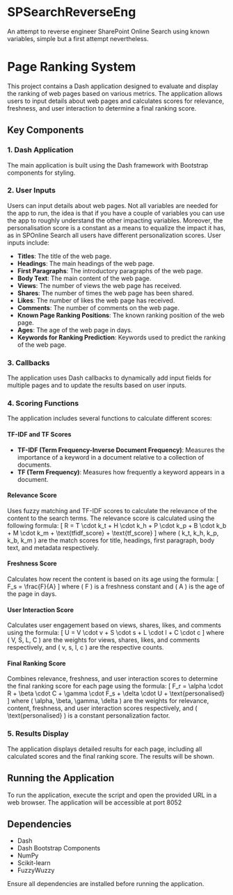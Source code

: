 # SPSearchReverseEng
An attempt to reverse engineer SharePoint Online Search using known variables, simple but a first attempt nevertheless.
# Page Ranking System

This project contains a Dash application designed to evaluate and display the ranking of web pages based on various metrics. The application allows users to input details about web pages and calculates scores for relevance, freshness, and user interaction to determine a final ranking score.

## Key Components

### 1. Dash Application
The main application is built using the Dash framework with Bootstrap components for styling.

### 2. User Inputs
Users can input details about web pages. Not all variables are needed for the app to run, the idea is that if you have a couple of variables you can use the app to roughly understand the other impacting variables. Moreover, the personalisation score is a constant as a means to equalize the impact it has, as in SPOnline Search all users have different personalization scores. 
User inputs include: 
- **Titles**: The title of the web page.
- **Headings**: The main headings of the web page.
- **First Paragraphs**: The introductory paragraphs of the web page.
- **Body Text**: The main content of the web page.
- **Views**: The number of views the web page has received.
- **Shares**: The number of times the web page has been shared.
- **Likes**: The number of likes the web page has received.
- **Comments**: The number of comments on the web page.
- **Known Page Ranking Positions**: The known ranking position of the web page.
- **Ages**: The age of the web page in days.
- **Keywords for Ranking Prediction**: Keywords used to predict the ranking of the web page.

### 3. Callbacks
The application uses Dash callbacks to dynamically add input fields for multiple pages and to update the results based on user inputs. 

### 4. Scoring Functions
The application includes several functions to calculate different scores:

#### TF-IDF and TF Scores
- **TF-IDF (Term Frequency-Inverse Document Frequency)**: Measures the importance of a keyword in a document relative to a collection of documents.
- **TF (Term Frequency)**: Measures how frequently a keyword appears in a document.

#### Relevance Score
Uses fuzzy matching and TF-IDF scores to calculate the relevance of the content to the search terms. The relevance score is calculated using the following formula:
\[ R = T \cdot k_t + H \cdot k_h + P \cdot k_p + B \cdot k_b + M \cdot k_m + \text{tfidf\_score} + \text{tf\_score} \]
where \( k_t, k_h, k_p, k_b, k_m \) are the match scores for title, headings, first paragraph, body text, and metadata respectively.

#### Freshness Score
Calculates how recent the content is based on its age using the formula:
\[ F_s = \frac{F}{A} \]
where \( F \) is a freshness constant and \( A \) is the age of the page in days.

#### User Interaction Score
Calculates user engagement based on views, shares, likes, and comments using the formula:
\[ U = V \cdot v + S \cdot s + L \cdot l + C \cdot c \]
where \( V, S, L, C \) are the weights for views, shares, likes, and comments respectively, and \( v, s, l, c \) are the respective counts.

#### Final Ranking Score
Combines relevance, freshness, and user interaction scores to determine the final ranking score for each page using the formula:
\[ F_r = \alpha \cdot R + \beta \cdot C + \gamma \cdot F_s + \delta \cdot U + \text{personalised} \]
where \( \alpha, \beta, \gamma, \delta \) are the weights for relevance, content, freshness, and user interaction scores respectively, and \( \text{personalised} \) is a constant personalization factor.

### 5. Results Display
The application displays detailed results for each page, including all calculated scores and the final ranking score. The results will be shown.

## Running the Application
To run the application, execute the script and open the provided URL in a web browser. The application will be accessible at port 8052

## Dependencies
- Dash
- Dash Bootstrap Components
- NumPy
- Scikit-learn
- FuzzyWuzzy


Ensure all dependencies are installed before running the application.

